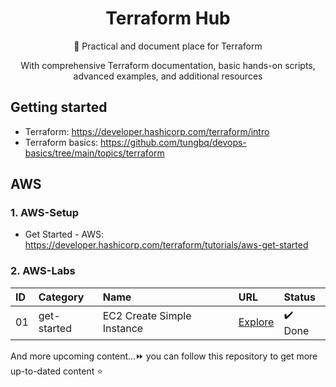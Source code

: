 <h1 align="center">Terraform Hub</h1>

<p align="center">🚀 Practical and document place for Terraform</p>
<p align="center">With comprehensive Terraform documentation, basic hands-on scripts, advanced examples, and additional resources</p>

## Getting started

- Terraform: https://developer.hashicorp.com/terraform/intro
- Terraform basics: https://github.com/tungbq/devops-basics/tree/main/topics/terraform

## AWS

### 1. AWS-Setup

- Get Started - AWS: https://developer.hashicorp.com/terraform/tutorials/aws-get-started

### 2. AWS-Labs

| ID  | Category    | Name                       | URL                                                     | Status  |
| :-- | :---------- | :------------------------- | :------------------------------------------------------ | :------ |
| 01  | get-started | EC2 Create Simple Instance | [Explore](./getting-started/ec2/create-simple-instance) | ✔️ Done |

And more upcoming content...⏩ you can follow this repository to get more up-to-dated content ⭐
